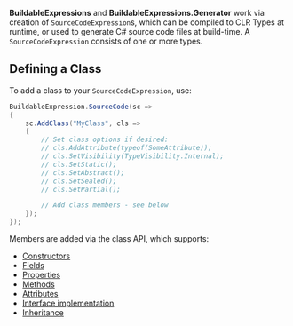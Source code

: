 **BuildableExpressions** and **BuildableExpressions.Generator** work via creation of 
`SourceCodeExpression`s, which can be compiled to CLR Types at runtime, or used to generate C# source
code files at build-time. A `SourceCodeExpression` consists of one or more types.

## Defining a Class

To add a class to your `SourceCodeExpression`, use:

```cs
BuildableExpression.SourceCode(sc =>
{
    sc.AddClass("MyClass", cls =>
    {
        // Set class options if desired:
        // cls.AddAttribute(typeof(SomeAttribute));
        // cls.SetVisibility(TypeVisibility.Internal);
        // cls.SetStatic();
        // cls.SetAbstract();
        // cls.SetSealed();
        // cls.SetPartial();

        // Add class members - see below
    });
});
```

Members are added via the class API, which supports:

- [Constructors](/api/Building-Constructors)
- [Fields](/api/Building-Fields)
- [Properties](/api/Building-Properties)
- [Methods](/api/Building-Methods)
- [Attributes](/api/Building-Attributes)
- [Interface implementation](/api/Implementing-Interfaces)
- [Inheritance](/api/Implementing-Inheritance)